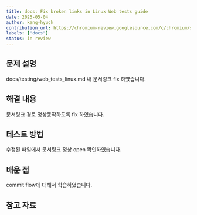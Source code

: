```yaml
---
title: docs: Fix broken links in Linux Web tests guide
date: 2025-05-04
author: kang-hyuck
contribution_url: https://chromium-review.googlesource.com/c/chromium/src/+/6508550 
labels: ["docs"]
status: in review
---
```


## 문제 설명

docs/testing/web_tests_linux.md 내 문서링크 fix 하였습니다.

## 해결 내용

문서링크 경로 정상동작하도록 fix 하였습니다.

## 테스트 방법

수정된 파일에서 문서링크 정상 open 확인하였습니다.

## 배운 점

commit flow에 대해서 학습하였습니다.

## 참고 자료

